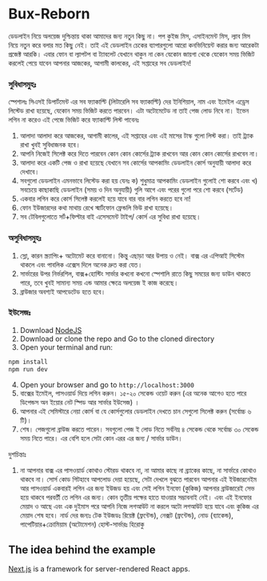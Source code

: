 # Bux-Reborn


ডেডলাইন নিয়ে অলয়েজ দুশ্চিন্তায় থাকা আমাদের জন্য নতুন কিছু না। পপ কুইজ মিস, এসাইনমেন্ট মিস, ল্যাব মিস নিয়ে নতুন করে বলার মত কিছু নেই। তাই এই ডেডলাইন চেকের ব্যাপারগুলো আরো কনভিনিয়েন্ট করার জন্য আরেকটা প্রজেক্ট আরকি।
এবার ফোন বা ল্যাপটপ বা ট্যাবলেট যেখানে থাকুন না কেন যেকোন জায়গা থেকে যেকোন সময়  ভিজিট করলেই পেয়ে যাবেন আপনার আজকের, আগামী কালকের, এই সপ্তাহের সব ডেডলাইন!
### সুবিধাসমুহঃ
স্পেশালঃ সিএসই ডিপার্টমেন্ট এর সব ফ্যাকাল্টি (লিটারেলি সব ফ্যাকাল্টি) দের ইনিশিয়াল, নাম এবং ইমেইল এড্রেস লিস্টেড রাখা হয়েছে, যেকোন সময় ভিজিট করতে পারবেন। এটা অটোমেটেড না তাই পেজ লোড নিবে না। ইভেন লগিন না করেও এই পেজে ভিজিট করে ফ্যাকাল্টি লিস্ট পাবেনঃ
1. আলাদা আলাদা করে আজকের, আগামী কালের, এই সপ্তাহের এবং এই মাসের টাস্ক গুলো লিস্ট করা। তাই ট্র্যাক রাখা খুবই সুবিধাজনক হবে।
2. আপনি নিজেই সিলেক্ট করে দিতে পারবেন কোন কোন কোর্সের ট্র্যাক রাখবেন আর কোন কোন কোর্সের রাখবেন না।
3. আলাদা করে একটি পেজ ও রাখা হয়েছে যেখানে সব কোর্সের আপকামিং ডেডলাইন কোর্স অনুযায়ী আলাদা করে দেখাবে।
4. সবগুলো ডেডলাইন এমনভাবে লিস্টেড করা হয় যেনঃ ক) শুধুমাত্র আপকামিং ডেডলাইন গুলোই শো করবে এবং খ) সবচেয়ে কাছাকাছি ডেডলাইন (সময় ও দিন অনুযায়ী) গুলি আগে এবং পরের গুলো পরে শো করবে (সর্টেড)
5. একবার লগিন করে কোর্স সিলেক্ট করলেই হয়ে যাবে বার বার লগিন করতে হবে না!
6. ফোন ইউজারদের কথা মাথায় রেখে স্মার্টফোন ফ্রেন্ডলি ভিউ রাখা হয়েছে।
7. সব টেবিলগুলোতে সর্ট+ফিল্টার বাই এসেসমেন্ট টাইপ/ কোর্স এর সুবিধা রাখা হয়েছে।
### অসুবিধাসমুহঃ
1. স্লো, কারন স্ক্র্যাপিং+ অটোমেট করে বানানো। কিন্তু এছাড়া আর উপায় ও নেই। বাক্স এর এপিআই সিস্টেম থাকলে এবং পাবলিক এক্সেস দিলে অনেক দ্রুত করা যেত।
2. সার্ভারের উপর নির্ভরশিল, বাক্স+হোস্টিং সার্ভার কখনো কখনো স্পেশালি রাতে কিছু সময়ের জন্য ডাউন থাকতে পারে, তবে খুবই সামান্য সময় এন্ড আমার ক্ষেত্রে অলয়েজ ই কাজ করেছে।
3. ব্রাউজার অবশ্যই আপডেটেড হতে হবে।

### ইউসেজঃ
1. Download [NodeJS](https://nodejs.org/en/download/)
2. Download or clone the repo and Go to the cloned directory
3. Open your terminal and run:
```sh
npm install
npm run dev
```
4. Open your browser and go to ```http://localhost:3000```
5. বাক্সের ইমেইল, পাসওয়ার্ড দিয়ে লগিন করুন। ১৫-২০ সেকেন্ড ওয়েট করুন (এর অনেক আগেও হতে পারে ডিপেন্ডস অন ইয়োর নেট স্পিড আর সার্ভার ইউসেজ) ।
6. আপনার এই সেমিস্টারে নেয়া কোর্স বা যে কোর্সগুলোর ডেডলাইন দেখতে চান সেগুলো সিলেক্ট করুন (সর্বোচ্চ ৬ টি)।
7. শেষ। পেজগুলো ব্রাউজ করতে পারেন। সবগুলো পেজ ই লোড নিতে সর্বনিম্ন ৪ সেকেন্ড থেকে সর্বোচ্চ ৩০ সেকেন্ড সময় নিতে পারে। এর বেশি হলে সেটা কোন এরর এর জন্য / সার্ভার ডাউন।

দুশচিন্তাঃ
1. না আপনার বাক্স এর পাসওয়ার্ড কোথাও স্টোরড থাকবে না, না আমার কাছে না ব্র্যাকের কাছে, না সার্ভারে কোথাও থাকবে না। সোর্স কোড গিটহাবে আপলোড দেয়া হয়েছে, সেটা দেখলে বুঝতে পারবেন আপনার এই ইউজারনেইম আর পাসওয়ার্ড একবারই লগিন এর জন্য ইউজড হয় এবং সেই লগিন ইনফো (কুকিজ) আপনার ব্রাউজারেই সেভ হয়ে থাকবে পরবর্তী তে লগিন এর জন্য। কোন তৃতীয় পক্ষের হাতে যাওয়ার সম্ভাবনাই নেই। এবং এই ইনফোর মেয়াদ ও আছে এবং এক দুইমাস পরে আপনি নিজে লগআউট না করলে অটো লগআউট হয়ে যাবে এবং কুকিজ এর মেয়াদ শেষ হবে। 
নার্ড দের জন্যঃ
টেক ইউজডঃ রিয়েক্ট (ফ্রন্টেন্ড), নেক্সট (ফ্রন্টেন্ড), নোড (ব্যাকেন্ড), পাপেটিয়ার+ক্রোমিয়াম (অটোমেশন)
হোস্ট-সার্ভারঃ হিরোকু

## The idea behind the example

[Next.js](https://github.com/zeit/next.js) is a framework for server-rendered React apps.
